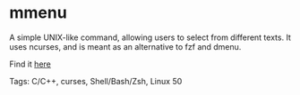 # mmenu

A simple UNIX-like command, allowing users to select from different texts.
It uses ncurses, and is meant as an alternative to fzf and dmenu.

Find it [here](https://github.com/hhhhhhhhhn/mmenu)

Tags: C/C++, curses, Shell/Bash/Zsh, Linux
50
